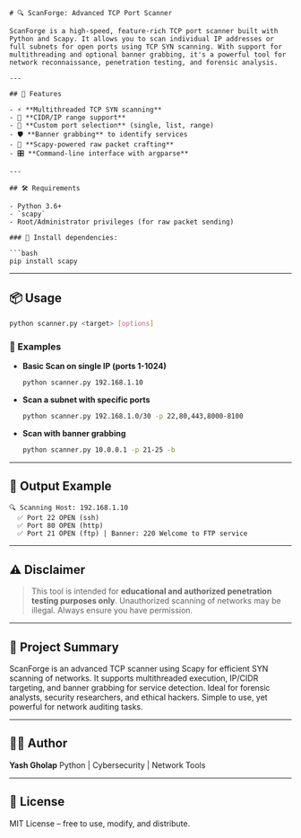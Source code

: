 
````
# 🔍 ScanForge: Advanced TCP Port Scanner

ScanForge is a high-speed, feature-rich TCP port scanner built with Python and Scapy. It allows you to scan individual IP addresses or full subnets for open ports using TCP SYN scanning. With support for multithreading and optional banner grabbing, it's a powerful tool for network reconnaissance, penetration testing, and forensic analysis.

---

## 🚀 Features

- ⚡ **Multithreaded TCP SYN scanning**
- 🧠 **CIDR/IP range support**
- 🎯 **Custom port selection** (single, list, range)
- 🛡️ **Banner grabbing** to identify services
- 🧩 **Scapy-powered raw packet crafting**
- 🎛️ **Command-line interface with argparse**

---

## 🛠️ Requirements

- Python 3.6+
- `scapy`
- Root/Administrator privileges (for raw packet sending)

### 🔧 Install dependencies:

```bash
pip install scapy
````

---

## 📦 Usage

```bash
python scanner.py <target> [options]
```

### 📘 Examples

* **Basic Scan on single IP (ports 1-1024)**

  ```bash
  python scanner.py 192.168.1.10
  ```

* **Scan a subnet with specific ports**

  ```bash
  python scanner.py 192.168.1.0/30 -p 22,80,443,8000-8100
  ```

* **Scan with banner grabbing**

  ```bash
  python scanner.py 10.0.0.1 -p 21-25 -b
  ```

---

## 🧪 Output Example

```
🔍 Scanning Host: 192.168.1.10
  ✅ Port 22 OPEN (ssh)
  ✅ Port 80 OPEN (http)
  ✅ Port 21 OPEN (ftp) | Banner: 220 Welcome to FTP service
```

---

## ⚠️ Disclaimer

> This tool is intended for **educational and authorized penetration testing purposes only**.
> Unauthorized scanning of networks may be illegal. Always ensure you have permission.

---

## 📄 Project Summary

ScanForge is an advanced TCP scanner using Scapy for efficient SYN scanning of networks.
It supports multithreaded execution, IP/CIDR targeting, and banner grabbing for service detection.
Ideal for forensic analysts, security researchers, and ethical hackers.
Simple to use, yet powerful for network auditing tasks.

---

## 👨‍💻 Author

**Yash Gholap**
Python | Cybersecurity | Network Tools

---

## 📜 License

MIT License – free to use, modify, and distribute.




